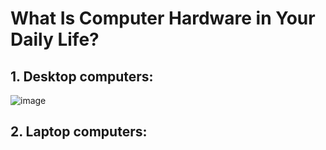 # What Is Computer Hardware in Your Daily Life?

## 1. Desktop computers:

![image](https://github.com/user-attachments/assets/1e014d68-3df5-47b3-9aba-6d4e8297f4c2)

## 2. Laptop computers: 

